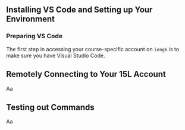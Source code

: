 ## Installing VS Code and Setting up Your Environment
### Preparing VS Code
The first step in accessing your course-specific account on `ieng6` is to make sure you have Visual Studio Code.

## Remotely Connecting to Your 15L Account

Aa

## Testing out Commands

Aa
